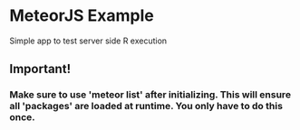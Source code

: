 # MeteorJS Example
Simple app to test server side R execution

## Important!
### Make sure to use 'meteor list' after initializing. This will ensure all 'packages' are loaded at runtime. You only have to do this once.
